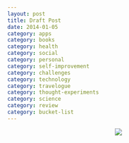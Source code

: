 ```yaml
---
layout: post
title: Draft Post
date: 2014-01-05
category: apps
category: books
category: health
category: social
category: personal
category: self-improvement
category: challenges
category: technology
category: travelogue
category: thought-experiments
category: science
category: review
category: bucket-list
---
```


<div style="text-align: center;">
<img src="{{site.img-url}}/Premkumar_Masilamani.jpg"/>
</div>


